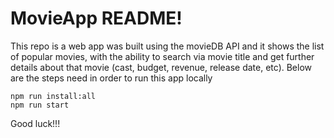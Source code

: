MovieApp README!
===============

This repo is a web app was built using the movieDB API and it shows the list of popular movies, with the ability to search via movie title and get further
details about that movie (cast, budget, revenue, release date, etc). Below are the steps need in order to run this app locally


```
npm run install:all
npm run start
```

Good luck!!!

